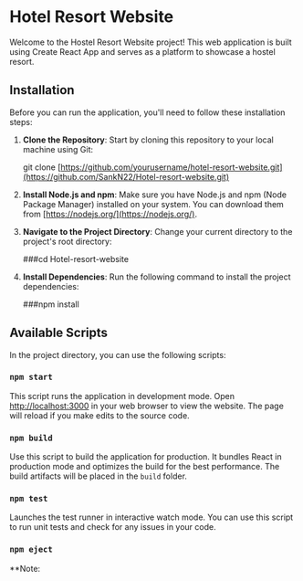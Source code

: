 # Hotel Resort Website

Welcome to the Hostel Resort Website project! This web application is built using Create React App and serves as a platform to showcase a hostel resort.

## Installation

Before you can run the application, you'll need to follow these installation steps:

1. **Clone the Repository**: Start by cloning this repository to your local machine using Git:

    git clone [https://github.com/yourusername/hotel-resort-website.git](https://github.com/SankN22/Hotel-resort-website.git)

2. **Install Node.js and npm**: Make sure you have Node.js and npm (Node Package Manager) installed on your system. You can download them from [https://nodejs.org/](https://nodejs.org/).

3. **Navigate to the Project Directory**: Change your current directory to the project's root directory:

    ###cd Hotel-resort-website
   
5. **Install Dependencies**: Run the following command to install the project dependencies:

    ###npm install 



## Available Scripts

In the project directory, you can use the following scripts:

### `npm start`

This script runs the application in development mode. Open [http://localhost:3000](http://localhost:3000) in your web browser to view the website. The page will reload if you make edits to the source code.

### `npm build`

Use this script to build the application for production. It bundles React in production mode and optimizes the build for the best performance. The build artifacts will be placed in the `build` folder.

### `npm test`

Launches the test runner in interactive watch mode. You can use this script to run unit tests and check for any issues in your code.

### `npm eject`

**Note:

